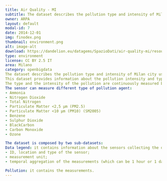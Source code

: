 ```yaml
---
title: Air Quality - MI
subtitle: The dataset describes the pollution type and intensity of Milan city using various types of sensors located within the city limits
owner: ARPA
layout: default
modal-id: 7
date: 2014-12-01
img: finodex.png
thumbnail: environment.png
alt: image-alt
download: https://dandelion.eu/datagems/SpazioDati/air-quality-mi/resource/
type: environment
license: CC BY 2.5 IT
area: Milano
category: openbigdata
The dataset describes the pollution type and intensity of Milan city using various types of sensors located within the city limits.
This dataset provides information about the pollution intensity and type for Milan city. This information is directly provided by ARPA (Agenzia Regionale per la Protezione dell’Ambiente) at the following website.
The type and the intensity of the pollution are continuously measured by different sensors located within the city limits. Each sensor has a unique ID, a type and a location. Different sensors can share the same location.
The sensor can measure different type of pollution agent:
- Ammonia
- Nitrogen Dioxide
- Total Nitrogen 
- Particulate Matter <2,5 µm (PM2.5)
- Particulate Matter <10 µm (PM10) (SM2005)
- Benzene
- Sulphur Dioxide
- BlackCarbon
- Carbon Monoxide
- Ozone

The dataset is composed by two sub-datasets:
Data legend: it contains information about the sensors collecting the data: 
- ID, location and type of the sensor;
- measurement unit; 
- temporal aggregation of the measurements (which can be 1 hour or 1 day).

Pollution: it contains the measurements. 
---
```

